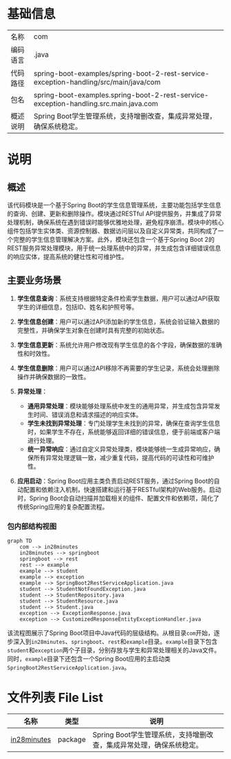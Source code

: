 # 基础信息

|      |      |
|------|------|
| 名称 | com |
| 编码语言 | .java |
| 代码路径 | spring-boot-examples/spring-boot-2-rest-service-exception-handling/src/main/java/com |
| 包名 | spring-boot-examples.spring-boot-2-rest-service-exception-handling.src.main.java.com |
| 概述说明 | Spring Boot学生管理系统，支持增删改查，集成异常处理，确保系统稳定。 |

# 说明

## 概述

该代码模块是一个基于Spring Boot的学生信息管理系统，主要功能包括学生信息的查询、创建、更新和删除操作。模块通过RESTful API提供服务，并集成了异常处理机制，确保系统在遇到错误时能够优雅地处理，避免程序崩溃。模块中的核心组件包括学生实体类、资源控制器、数据访问层以及自定义异常类，共同构成了一个完整的学生信息管理解决方案。此外，模块还包含一个基于Spring Boot 2的REST服务异常处理模块，用于统一处理系统中的异常，并生成包含详细错误信息的响应实体，提高系统的健壮性和可维护性。

## 主要业务场景

1. **学生信息查询**：系统支持根据特定条件检索学生数据，用户可以通过API获取学生的详细信息，包括ID、姓名和护照号等。

2. **学生信息创建**：用户可以通过API添加新的学生信息，系统会验证输入数据的完整性，并确保学生对象在创建时具有完整的初始状态。

3. **学生信息更新**：系统允许用户修改现有学生信息的各个字段，确保数据的准确性和时效性。

4. **学生信息删除**：用户可以通过API移除不再需要的学生记录，系统会处理删除操作并确保数据的一致性。

5. **异常处理**：
   - **通用异常处理**：模块能够处理系统中发生的通用异常，并生成包含异常发生时间、错误消息和请求描述的响应实体。
   - **学生未找到异常处理**：专门处理学生未找到的异常，确保在查询学生信息时，如果学生不存在，系统能够返回详细的错误信息，便于前端或客户端进行处理。
   - **统一异常响应**：通过自定义异常处理类，模块能够统一生成异常响应，确保所有异常处理逻辑一致，减少重复代码，提高代码的可读性和可维护性。

6. **应用启动**：Spring Boot应用主类负责启动REST服务，通过Spring Boot的自动配置和依赖注入机制，快速搭建和运行基于RESTful架构的Web服务。启动时，Spring Boot会自动扫描并加载相关的组件、配置文件和依赖项，简化了传统Spring应用的复杂配置流程。


### 包内部结构视图

```mermaid
graph TD
    com --> in28minutes
    in28minutes --> springboot
    springboot --> rest
    rest --> example
    example --> student
    example --> exception
    example --> SpringBoot2RestServiceApplication.java
    student --> StudentNotFoundException.java
    student --> StudentRepository.java
    student --> StudentResource.java
    student --> Student.java
    exception --> ExceptionResponse.java
    exception --> CustomizedResponseEntityExceptionHandler.java
```

该流程图展示了Spring Boot项目中Java代码的层级结构。从根目录`com`开始，逐步深入到`in28minutes`、`springboot`、`rest`和`example`目录。`example`目录下包含`student`和`exception`两个子目录，分别存放与学生和异常处理相关的Java文件。同时，`example`目录下还包含一个Spring Boot应用的主启动类`SpringBoot2RestServiceApplication.java`。

# 文件列表 File List

| 名称   | 类型  | 说明 |
|-------|------|-------------|
| [in28minutes](in28minutes/_module.md) | package | Spring Boot学生管理系统，支持增删改查，集成异常处理，确保系统稳定。 |


